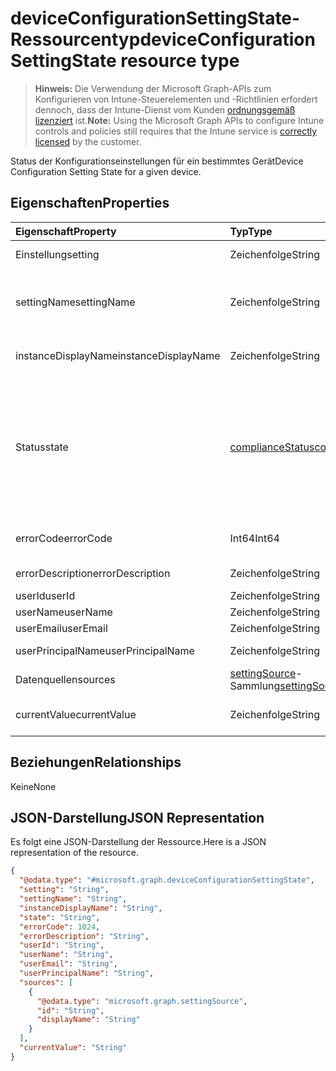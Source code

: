 # <a name="deviceconfigurationsettingstate-resource-type"></a><span data-ttu-id="ecfa3-101">deviceConfigurationSettingState-Ressourcentyp</span><span class="sxs-lookup"><span data-stu-id="ecfa3-101">deviceConfigurationSettingState resource type</span></span>

> <span data-ttu-id="ecfa3-102">**Hinweis:** Die Verwendung der Microsoft Graph-APIs zum Konfigurieren von Intune-Steuerelementen und -Richtlinien erfordert dennoch, dass der Intune-Dienst vom Kunden [ordnungsgemäß lizenziert](https://go.microsoft.com/fwlink/?linkid=839381) ist.</span><span class="sxs-lookup"><span data-stu-id="ecfa3-102">**Note:** Using the Microsoft Graph APIs to configure Intune controls and policies still requires that the Intune service is [correctly licensed](https://go.microsoft.com/fwlink/?linkid=839381) by the customer.</span></span>

<span data-ttu-id="ecfa3-103">Status der Konfigurationseinstellungen für ein bestimmtes Gerät</span><span class="sxs-lookup"><span data-stu-id="ecfa3-103">Device Configuration Setting State for a given device.</span></span>
## <a name="properties"></a><span data-ttu-id="ecfa3-104">Eigenschaften</span><span class="sxs-lookup"><span data-stu-id="ecfa3-104">Properties</span></span>
|<span data-ttu-id="ecfa3-105">Eigenschaft</span><span class="sxs-lookup"><span data-stu-id="ecfa3-105">Property</span></span>|<span data-ttu-id="ecfa3-106">Typ</span><span class="sxs-lookup"><span data-stu-id="ecfa3-106">Type</span></span>|<span data-ttu-id="ecfa3-107">Beschreibung</span><span class="sxs-lookup"><span data-stu-id="ecfa3-107">Description</span></span>|
|:---|:---|:---|
|<span data-ttu-id="ecfa3-108">Einstellung</span><span class="sxs-lookup"><span data-stu-id="ecfa3-108">setting</span></span>|<span data-ttu-id="ecfa3-109">Zeichenfolge</span><span class="sxs-lookup"><span data-stu-id="ecfa3-109">String</span></span>|<span data-ttu-id="ecfa3-110">Die gemeldete Einstellung</span><span class="sxs-lookup"><span data-stu-id="ecfa3-110">The setting that is being reported</span></span>|
|<span data-ttu-id="ecfa3-111">settingName</span><span class="sxs-lookup"><span data-stu-id="ecfa3-111">settingName</span></span>|<span data-ttu-id="ecfa3-112">Zeichenfolge</span><span class="sxs-lookup"><span data-stu-id="ecfa3-112">String</span></span>|<span data-ttu-id="ecfa3-113">Lokalisierter/benutzerfreundlicher Name der Einstellung, die gemeldet wird</span><span class="sxs-lookup"><span data-stu-id="ecfa3-113">Localized/user friendly setting name that is being reported</span></span>|
|<span data-ttu-id="ecfa3-114">instanceDisplayName</span><span class="sxs-lookup"><span data-stu-id="ecfa3-114">instanceDisplayName</span></span>|<span data-ttu-id="ecfa3-115">Zeichenfolge</span><span class="sxs-lookup"><span data-stu-id="ecfa3-115">String</span></span>|<span data-ttu-id="ecfa3-116">Name der Einstellungsinstanz, die gemeldet wird.</span><span class="sxs-lookup"><span data-stu-id="ecfa3-116">Name of setting instance that is being reported.</span></span>|
|<span data-ttu-id="ecfa3-117">Status</span><span class="sxs-lookup"><span data-stu-id="ecfa3-117">state</span></span>|[<span data-ttu-id="ecfa3-118">complianceStatus</span><span class="sxs-lookup"><span data-stu-id="ecfa3-118">complianceStatus</span></span>](../resources/intune_shared_compliancestatus.md)|<span data-ttu-id="ecfa3-119">Der Compliance-Zustand der Einstellung.</span><span class="sxs-lookup"><span data-stu-id="ecfa3-119">The compliance state of the setting Possible values are: , , , , , , .</span></span> <span data-ttu-id="ecfa3-120">Mögliche Werte: `unknown`, `notApplicable`, `compliant`, `remediated`, `nonCompliant`, `error`, `conflict`.</span><span class="sxs-lookup"><span data-stu-id="ecfa3-120">The possible values are `unknown`, `notApplicable`, `compliant`, `remediated`, `nonCompliant`, `error`, `conflict`, , , , , or .</span></span>|
|<span data-ttu-id="ecfa3-121">errorCode</span><span class="sxs-lookup"><span data-stu-id="ecfa3-121">errorCode</span></span>|<span data-ttu-id="ecfa3-122">Int64</span><span class="sxs-lookup"><span data-stu-id="ecfa3-122">Int64</span></span>|<span data-ttu-id="ecfa3-123">Fehlercode für die Einstellung</span><span class="sxs-lookup"><span data-stu-id="ecfa3-123">Error code for the setting</span></span>|
|<span data-ttu-id="ecfa3-124">errorDescription</span><span class="sxs-lookup"><span data-stu-id="ecfa3-124">errorDescription</span></span>|<span data-ttu-id="ecfa3-125">Zeichenfolge</span><span class="sxs-lookup"><span data-stu-id="ecfa3-125">String</span></span>|<span data-ttu-id="ecfa3-126">Fehlerbeschreibung</span><span class="sxs-lookup"><span data-stu-id="ecfa3-126">Error description</span></span>|
|<span data-ttu-id="ecfa3-127">userId</span><span class="sxs-lookup"><span data-stu-id="ecfa3-127">userId</span></span>|<span data-ttu-id="ecfa3-128">Zeichenfolge</span><span class="sxs-lookup"><span data-stu-id="ecfa3-128">String</span></span>|<span data-ttu-id="ecfa3-129">UserId</span><span class="sxs-lookup"><span data-stu-id="ecfa3-129">UserId</span></span>|
|<span data-ttu-id="ecfa3-130">userName</span><span class="sxs-lookup"><span data-stu-id="ecfa3-130">userName</span></span>|<span data-ttu-id="ecfa3-131">Zeichenfolge</span><span class="sxs-lookup"><span data-stu-id="ecfa3-131">String</span></span>|<span data-ttu-id="ecfa3-132">UserName</span><span class="sxs-lookup"><span data-stu-id="ecfa3-132">UserName</span></span>|
|<span data-ttu-id="ecfa3-133">userEmail</span><span class="sxs-lookup"><span data-stu-id="ecfa3-133">userEmail</span></span>|<span data-ttu-id="ecfa3-134">Zeichenfolge</span><span class="sxs-lookup"><span data-stu-id="ecfa3-134">String</span></span>|<span data-ttu-id="ecfa3-135">UserEmail</span><span class="sxs-lookup"><span data-stu-id="ecfa3-135">UserEmail</span></span>|
|<span data-ttu-id="ecfa3-136">userPrincipalName</span><span class="sxs-lookup"><span data-stu-id="ecfa3-136">userPrincipalName</span></span>|<span data-ttu-id="ecfa3-137">Zeichenfolge</span><span class="sxs-lookup"><span data-stu-id="ecfa3-137">String</span></span>|<span data-ttu-id="ecfa3-138">Benutzer-Prinzipalname</span><span class="sxs-lookup"><span data-stu-id="ecfa3-138">UserPrincipalName.</span></span>|
|<span data-ttu-id="ecfa3-139">Datenquellen</span><span class="sxs-lookup"><span data-stu-id="ecfa3-139">sources</span></span>|<span data-ttu-id="ecfa3-140">[settingSource](../resources/intune_deviceconfig_settingsource.md)-Sammlung</span><span class="sxs-lookup"><span data-stu-id="ecfa3-140">[settingSource](../resources/intune_deviceconfig_settingsource.md) collection</span></span>|<span data-ttu-id="ecfa3-141">Beitragende Richtlinien</span><span class="sxs-lookup"><span data-stu-id="ecfa3-141">Contributing policies</span></span>|
|<span data-ttu-id="ecfa3-142">currentValue</span><span class="sxs-lookup"><span data-stu-id="ecfa3-142">currentValue</span></span>|<span data-ttu-id="ecfa3-143">Zeichenfolge</span><span class="sxs-lookup"><span data-stu-id="ecfa3-143">String</span></span>|<span data-ttu-id="ecfa3-144">Aktueller Wert der Einstellung auf dem Gerät</span><span class="sxs-lookup"><span data-stu-id="ecfa3-144">Current value of setting on device</span></span>|

## <a name="relationships"></a><span data-ttu-id="ecfa3-145">Beziehungen</span><span class="sxs-lookup"><span data-stu-id="ecfa3-145">Relationships</span></span>
<span data-ttu-id="ecfa3-146">Keine</span><span class="sxs-lookup"><span data-stu-id="ecfa3-146">None</span></span>
## <a name="json-representation"></a><span data-ttu-id="ecfa3-147">JSON-Darstellung</span><span class="sxs-lookup"><span data-stu-id="ecfa3-147">JSON Representation</span></span>
<span data-ttu-id="ecfa3-148">Es folgt eine JSON-Darstellung der Ressource.</span><span class="sxs-lookup"><span data-stu-id="ecfa3-148">Here is a JSON representation of the resource.</span></span>
<!--{
  "blockType": "resource",
  "@odata.type": "microsoft.graph.deviceConfigurationSettingState"
}-->
``` json
{
  "@odata.type": "#microsoft.graph.deviceConfigurationSettingState",
  "setting": "String",
  "settingName": "String",
  "instanceDisplayName": "String",
  "state": "String",
  "errorCode": 1024,
  "errorDescription": "String",
  "userId": "String",
  "userName": "String",
  "userEmail": "String",
  "userPrincipalName": "String",
  "sources": [
    {
      "@odata.type": "microsoft.graph.settingSource",
      "id": "String",
      "displayName": "String"
    }
  ],
  "currentValue": "String"
}
```



